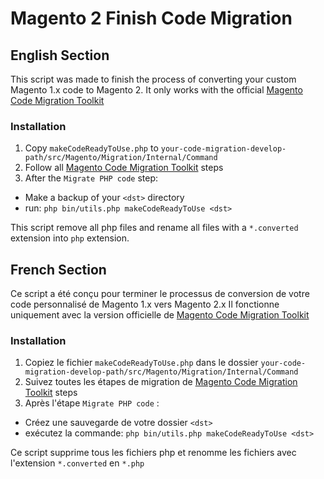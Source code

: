 Magento 2 Finish Code Migration
===============================

## English Section

This script was made to finish the process of converting your custom Magento 1.x code to Magento 2.
It only works with the official [Magento Code Migration Toolkit](https://github.com/magento/code-migration)


### Installation

1. Copy `makeCodeReadyToUse.php` to `your-code-migration-develop-path/src/Magento/Migration/Internal/Command`
2. Follow all [Magento Code Migration Toolkit](https://github.com/magento/code-migration) steps
3. After the `Migrate PHP code` step:
 * Make a backup of your `<dst>` directory
 * run: `php bin/utils.php makeCodeReadyToUse <dst>`

This script remove all php files and rename all files with a `*.converted` extension into `php` extension.

## French Section

Ce script a été conçu pour terminer le processus de conversion de votre code personnalisé de Magento 1.x vers Magento 2.x
Il fonctionne uniquement avec la version officielle de [Magento Code Migration Toolkit](https://github.com/magento/code-migration)


### Installation

1. Copiez le fichier `makeCodeReadyToUse.php` dans le dossier `your-code-migration-develop-path/src/Magento/Migration/Internal/Command`
2. Suivez toutes les étapes de migration de [Magento Code Migration Toolkit](https://github.com/magento/code-migration) steps
3. Après l'étape `Migrate PHP code` :
 * Créez une sauvegarde de votre dossier `<dst>`
 * exécutez la commande: `php bin/utils.php makeCodeReadyToUse <dst>`

Ce script supprime tous les fichiers php et renomme les fichiers avec l'extension `*.converted` en `*.php`
